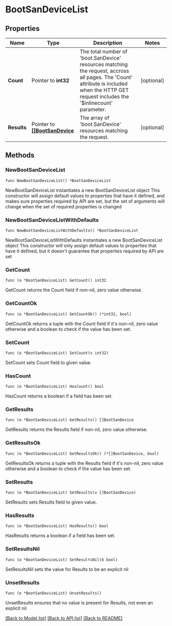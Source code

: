 # BootSanDeviceList

## Properties

Name | Type | Description | Notes
------------ | ------------- | ------------- | -------------
**Count** | Pointer to **int32** | The total number of &#39;boot.SanDevice&#39; resources matching the request, accross all pages. The &#39;Count&#39; attribute is included when the HTTP GET request includes the &#39;$inlinecount&#39; parameter. | [optional] 
**Results** | Pointer to [**[]BootSanDevice**](BootSanDevice.md) | The array of &#39;boot.SanDevice&#39; resources matching the request. | [optional] 

## Methods

### NewBootSanDeviceList

`func NewBootSanDeviceList() *BootSanDeviceList`

NewBootSanDeviceList instantiates a new BootSanDeviceList object
This constructor will assign default values to properties that have it defined,
and makes sure properties required by API are set, but the set of arguments
will change when the set of required properties is changed

### NewBootSanDeviceListWithDefaults

`func NewBootSanDeviceListWithDefaults() *BootSanDeviceList`

NewBootSanDeviceListWithDefaults instantiates a new BootSanDeviceList object
This constructor will only assign default values to properties that have it defined,
but it doesn't guarantee that properties required by API are set

### GetCount

`func (o *BootSanDeviceList) GetCount() int32`

GetCount returns the Count field if non-nil, zero value otherwise.

### GetCountOk

`func (o *BootSanDeviceList) GetCountOk() (*int32, bool)`

GetCountOk returns a tuple with the Count field if it's non-nil, zero value otherwise
and a boolean to check if the value has been set.

### SetCount

`func (o *BootSanDeviceList) SetCount(v int32)`

SetCount sets Count field to given value.

### HasCount

`func (o *BootSanDeviceList) HasCount() bool`

HasCount returns a boolean if a field has been set.

### GetResults

`func (o *BootSanDeviceList) GetResults() []BootSanDevice`

GetResults returns the Results field if non-nil, zero value otherwise.

### GetResultsOk

`func (o *BootSanDeviceList) GetResultsOk() (*[]BootSanDevice, bool)`

GetResultsOk returns a tuple with the Results field if it's non-nil, zero value otherwise
and a boolean to check if the value has been set.

### SetResults

`func (o *BootSanDeviceList) SetResults(v []BootSanDevice)`

SetResults sets Results field to given value.

### HasResults

`func (o *BootSanDeviceList) HasResults() bool`

HasResults returns a boolean if a field has been set.

### SetResultsNil

`func (o *BootSanDeviceList) SetResultsNil(b bool)`

 SetResultsNil sets the value for Results to be an explicit nil

### UnsetResults
`func (o *BootSanDeviceList) UnsetResults()`

UnsetResults ensures that no value is present for Results, not even an explicit nil

[[Back to Model list]](../README.md#documentation-for-models) [[Back to API list]](../README.md#documentation-for-api-endpoints) [[Back to README]](../README.md)


